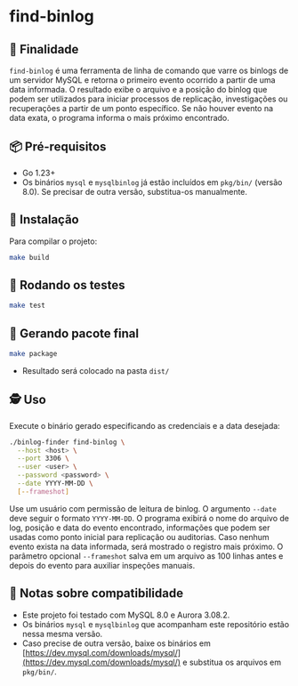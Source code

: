 # find-binlog

## 📖 **Finalidade**

`find-binlog` é uma ferramenta de linha de comando que varre os binlogs de um
servidor MySQL e retorna o primeiro evento ocorrido a partir de uma data
informada. O resultado exibe o arquivo e a posição do binlog que podem ser
utilizados para iniciar processos de replicação, investigações ou recuperações a
partir de um ponto específico. Se não houver evento na data exata, o programa
informa o mais próximo encontrado.

## 📦 **Pré-requisitos**
- Go 1.23+
- Os binários `mysql` e `mysqlbinlog` já estão incluídos em `pkg/bin/` (versão 8.0). Se precisar de outra versão, substitua-os manualmente.

## 🚀 **Instalação**
Para compilar o projeto:
```bash
make build
```

## 🧪 **Rodando os testes**
```bash
make test
```

## 📂 **Gerando pacote final**
```bash
make package
```
* Resultado será colocado na pasta `dist/`

## 🕵️ **Uso**
Execute o binário gerado especificando as credenciais e a data desejada:
```bash
./binlog-finder find-binlog \
  --host <host> \
  --port 3306 \
  --user <user> \
  --password <password> \
  --date YYYY-MM-DD \
  [--frameshot]
```
Use um usuário com permissão de leitura de binlog. O argumento `--date` deve
seguir o formato `YYYY-MM-DD`. O programa exibirá o nome do arquivo de log,
posição e data do evento encontrado, informações que podem ser usadas como
ponto inicial para replicação ou auditorias. Caso nenhum evento exista na data
informada, será mostrado o registro mais próximo. O parâmetro opcional
`--frameshot` salva em um arquivo as 100 linhas antes e depois do evento para
auxiliar inspeções manuais.

## 🧠 **Notas sobre compatibilidade**
* Este projeto foi testado com MySQL 8.0 e Aurora 3.08.2.
* Os binários `mysql` e `mysqlbinlog` que acompanham este repositório estão nessa mesma versão.
* Caso precise de outra versão, baixe os binários em [https://dev.mysql.com/downloads/mysql/](https://dev.mysql.com/downloads/mysql/) e substitua os arquivos em `pkg/bin/`.
